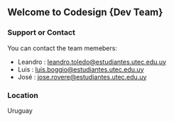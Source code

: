 ## Welcome to Codesign {Dev Team}

### Support or Contact

You can contact the team memebers:
* Leandro : leandro.toledo@estudiantes.utec.edu.uy
* Luis    : luis.boggio@estudiantes.utec.edu.uy
* José    : jose.rovere@estudiantes.utec.edu.uy

### Location
Uruguay
